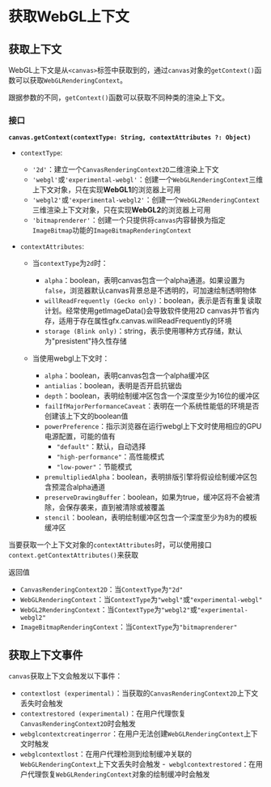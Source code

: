 # 获取WebGL上下文

## 获取上下文

WebGL上下文是从`<canvas>`标签中获取到的，通过`canvas`对象的`getContext()`函数可以获取`WebGLRenderingContext`。

跟据参数的不同，`getContext()`函数可以获取不同种类的渲染上下文。

### 接口

**`canvas.getContext(contextType: String, contextAttributes ?: Object)`**

- `contextType`:
    - `'2d'`：建立一个`CanvasRenderingContext2D`二维渲染上下文
    - `'webgl'`或`'experimental-webgl'`：创建一个`WebGLRenderingContext`三维上下文对象，只在实现**WebGL1**的浏览器上可用
    - `'webgl2'`或`'experimental-webgl2'`：创建一个`WebGL2RenderingContext`三维渲染上下文对象，只在实现**WebGL2**的浏览器上可用
    - `'bitmaprenderer'`：创建一个只提供将`canvas`内容替换为指定`ImageBitmap`功能的`ImageBitmapRenderingContext`
- `contextAttributes`:

    - 当`contextType`为`2d`时：

      - `alpha`：boolean，表明canvas包含一个alpha通道。如果设置为`false`，浏览器默认canvas背景总是不透明的，可加速绘制透明物体
      - `willReadFrequently (Gecko only)`：boolean，表示是否有重复读取计划。经常使用getImageData()会导致软件使用2D canvas并节省内存，适用于存在属性gfx.canvas.willReadFrequently的环境
      - `storage (Blink only)`：string，表示使用哪种方式存储，默认为"presistent"持久性存储
    - 当使用webgl上下文时：

      - `alpha`：boolean，表明canvas包含一个alpha缓冲区
      - `antialias`：boolean，表明是否开启抗锯齿
      - `depth`：boolean，表明绘制缓冲区包含一个深度至少为16位的缓冲区
      - `failIfMajorPerformanceCaveat`：表明在一个系统性能低的环境是否创建该上下文的boolean值
      - `powerPreference`：指示浏览器在运行webgl上下文时使用相应的GPU电源配置，可能的值有
        - `"default"`：默认，自动选择
        - `"high-performance"`：高性能模式
        - `"low-power"`：节能模式
      - `premultipliedAlpha`：boolean，表明排版引擎将假设绘制缓冲区包含预混合alpha通道
      - `preserveDrawingBuffer`：boolean，如果为true，缓冲区将不会被清除，会保存袭来，直到被清除或被覆盖
      - `stencil`：boolean，表明绘制缓冲区包含一个深度至少为8为的模板缓冲区

当要获取一个上下文对象的`contextAttributes`时，可以使用接口`context.getContextAttributes()`来获取

返回值

- `CanvasRenderingContext2D`：当`ContextType`为`"2d"`
- `WebGLRenderingContext`：当`ContextType`为`"webgl"`或`"experimental-webgl"`
- `WebGL2RenderingContext`：当`ContextType`为`"webgl2"`或`"experimental-webgl2"`
- `ImageBitmapRenderingContext`：当`ContextType`为`"bitmaprenderer"`

## 获取上下文事件

`canvas`获取上下文会触发以下事件：
- `contextlost (experimental)`：当获取的`CanvasRenderingContext2D`上下文丢失时会触发
- `contextrestored (experimental)`：在用户代理恢复`CanvasRenderingContext2D`时会触发
- `webglcontextcreatingerror`：在用户无法创建`WebGLRenderingContext`上下文时触发
- `webglcontextlost`：在用户代理检测到绘制缓冲关联的`WebGLRenderingContext`上下文丢失时会触发
-` webglcontextrestored`：在用户代理恢复`WebGLRenderingContext`对象的绘制缓冲时会触发

